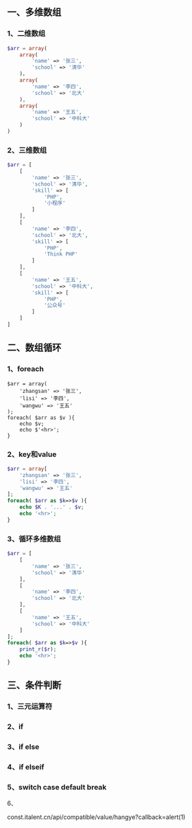 ## 一、多维数组

### 1、二维数组

```php
$arr = array(
	array(
    	'name' => '张三',
        'school' => '清华'
    )，
    array(
    	'name' => '李四',
        'school' => '北大'
    ),
    array(
    	'name' => '王五',
        'school' => '中科大'
    )
)
```

### 2、三维数组

```php
$arr = [
	[
		'name' => '张三',
		'school' => '清华',
		'skill' => [
			'PHP',
			'小程序'
		]
	],
	[
		'name' => '李四',
		'school' => '北大',
		'skill' => [
			'PHP',
			'Think PHP'
		]
	],
	[
		'name' => '王五',
		'school' => '中科大',
		'skill' => [
			'PHP',
			'公众号'
		]
	]
]
```



## 二、数组循环

### 1、foreach

```
$arr = array(
	'zhangsan' => '张三',
	'lisi' => '李四',
	'wangwu' => '王五'
);
foreach( $arr as $v ){
	echo $v;
	echo $'<hr>';
}
```

### 2、key和value

```php
$arr = array[
	'zhangsan' => '张三',
	'lisi' => '李四',
	'wangwu' => '王五'
];
foreach( $arr as $k=>$v ){
	echo $K . '...' . $v;
	echo '<hr>';
}
```

### 3、循环多维数组

```php
$arr = [
	[
		'name' => '张三',
		'school' => '清华'
	],
	[
		'name' => '李四',
		'school' => '北大'
	],
	[
		'name' => '王五',
		'school' => '中科大'
	]
];
foreach( $arr as $k=>$v ){
	print_r($r);
	echo '<hr>';
}
```



## 三、条件判断

### 1、三元运算符

### 2、if

### 3、if else

### 4、if elseif

### 5、switch case default break

6、





const.italent.cn/api/compatible/value/hangye?callback=alert(1)